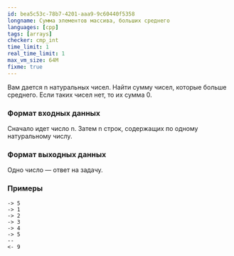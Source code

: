 ```yaml
---
id: bea5c53c-78b7-4201-aaa9-9c60440f5358
longname: Сумма элементов массива, больших среднего
languages: [cpp]
tags: [arrays]
checker: cmp_int
time_limit: 1
real_time_limit: 1
max_vm_size: 64M
fixme: true
---
```



Вам дается n натуральных чисел. Найти сумму чисел, которые больше среднего. Если таких чисел нет, то их сумма 0.

### Формат входных данных

Сначало идет число n. Затем n строк, содержащих по одному натуральному числу.

### Формат выходных данных

Одно число — ответ на задачу.

### Примеры

```
-> 5
-> 1
-> 2
-> 3
-> 4
-> 5
--
<- 9
```
